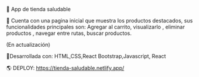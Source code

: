 💚 App de tienda saludable

📍 Cuenta con una pagina inicial que muestra los productos destacados, sus funcionalidades principales son: Agregar al carrito, visualizarlo , eliminar productos , navegar entre rutas, buscar productos.

(En actualización)

📍Desarrollada con: HTML,CSS,React Bootstrap,Javascript, React

🌎 DEPLOY: https://tienda-saludable.netlify.app/
